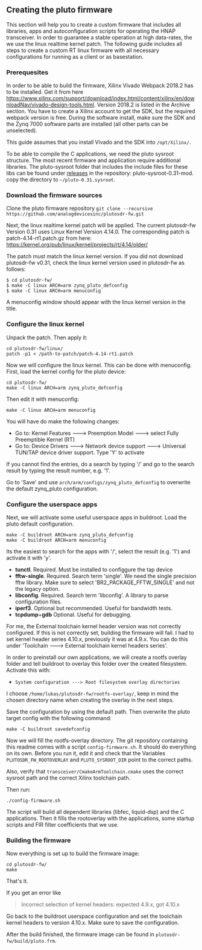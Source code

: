 ## Creating the pluto firmware
This section will help you to create a custom firmware that includes all libraries, apps and autoconfiguration scripts for operating
the HNAP transceiver.
In order to guarantee a stable operation at high data-rates, the we use the linux realtime kernel patch. The following guide includes all steps to create a custom RT linux firmware with all necessary configurations for running as a client or as basestation.

### Prerequesites
In order to be able to build the firmware, Xilinx Vivado Webpack 2018.2 has to be installed.
Get it from here https://www.xilinx.com/support/download/index.html/content/xilinx/en/downloadNav/vivado-design-tools.html.
Version 2018.2 is listed in the Archive section. You have to create a Xilinx account to get the SDK, but the required webpack version is free.
During the software install, make sure the SDK and the Zynq 7000 software parts are installed (all other parts can be unselected).

This guide assumes that you install Vivado and the SDK into `/opt/Xilinx/`.

To be able to compile the C applications, we need the pluto sysroot structure. The most recent
firmware and application require additional libraries. The pluto-sysroot folder that includes the
include files for these libs can be found under [releases](https://github.com/HAMNET-Access-Protocol/HNAP4PlutoSDR/releases) in the repository: pluto-sysroot-0.31-mod.
copy the directory to `~/pluto-0.31.sysroot`.


### Download the firmware sources
Clone the pluto firmware repository
`git clone --recursive https://github.com/analogdevicesinc/plutosdr-fw.git`

Next, the linux realtime kernel patch will be applied. The current plutosdr-fw Version 0.31 uses Linux Kernel Version 4.14.0.
The corresponding patch is patch-4.14-rt1.patch.gz from here: https://kernel.org/pub/linux/kernel/projects/rt/4.14/older/

The patch must match the linux kernel version. If you did not download plutosdr-fw v0.31, check the linux kernel version used in plutosdr-fw as follows:
```
$ cd plutosdr-fw/
$ make -C linux ARCH=arm zynq_pluto_defconfig
$ make -C linux ARCH=arm menuconfig
```

A menuconfig window should appear with the linux kernel version in the title.

### Configure the linux kernel

Unpack the patch. Then apply it:
```
cd plutosdr-fw/linux/
patch -p1 < /path-to-patch/patch-4.14-rt1.patch
```

Now we will configure the linux kernel. This can be done with menuconfig.
First, load the kernel config for the pluto device:

```
cd plutosdr-fw/
make -C linux ARCH=arm zynq_pluto_defconfig
```

Then edit it with menuconfig:
```
make -C linux ARCH=arm menuconfig
```

You will have do make the following changes:
- Go to: Kernel Features ---> Preemption Model ---> select Fully Preemptible Kernel (RT)
- Go to: Device Drivers ---> Network device support ---> Universal TUN/TAP device driver support. Type 'Y' to activate

If you cannot find the entries, do a search by typing '/' and go to the search result by typing the result number, e.g. '1'.

Go to 'Save' and use `arch/arm/configs/zynq_pluto_defconfig` to overwrite the default zynq_pluto configuration.

### Configure the userspace apps
Next, we will activate some useful userspace apps in buildroot. Load the pluto default configuration.

```
make -C buildroot ARCH=arm zynq_pluto_defconfig
make -C buildroot ARCH=arm menuconfig
```

Its the easiest to search for the apps with '/', select the result (e.g. '1') and activate it with 'y'.
- **tunctl**. Required. Must be installed to configgure the tap device
- **fftw-single**. Required. Search term 'single'. We need the single precision fftw library. Make sure to select 'BR2_PACKAGE_FFTW_SINGLE' and  not the legacy option.
- **libconfig**. Required. Search term 'libconfig'. A library to parse configuration files.
- **iperf3**. Optional but recommended. Useful for bandwidth tests.
- **tcpdump**+**gdb** Optional. Useful for debugging.

For me, the External toolchain kernel header version was not correctly configured. If this is not correctly set, building the firmware will fail.
I had to set kernel header series 4.10.x, previously it was at 4.9.x. You can do this under 'Toolchain ---> External toolchain kernel headers series'.

In order to preinstall our own applications, we will create a rootfs overlay folder and tell buildroot to overlay this folder over the created filesystem.
Activate this with:
- `System configuration ---> Root filesystem overlay directories`

I choose `/home/lukas/plutosdr-fw/rootfs-overlay/`, keep in mind the chosen directory name when creating the overlay in the next steps.

Save the configuration by using the default path. Then overwrite the pluto target config with the following command:
```
make -C buildroot savedefconfig
```

Now we will fill the rootfs-overlay directory.
The git repository containing this readme comes with a script `config-firmware.sh`. It should do everything on its own.
Before you run it, edit it and check that the Variables `PLUTOSDR_FW_ROOTOVERLAY` and `PLUTO_SYSROOT_DIR` point to the correct paths.

Also, verify that `transceiver/CmakeArmToolchain.cmake` uses the correct sysroot path and the correct Xilinx toolchain path.

Then run:
```
./config-firmware.sh
```
The script will build all dependent libraries (libfec, liquid-dsp) and the C applications. Then it fills the rootoverlay with the applications, some startup scripts and FIR filter coefficients that we use.

### Building the firmware

Now everything is set up to build the firmware image:
```
cd plutosdr-fw/
make
```

That's it.

If you get an error like
> Incorrect selection of kernel headers: expected 4.9.x, got 4.10.x

Go back to the buildroot userspace configuration and set the toolchain kernel headers to version 4.10.x. Make sure to save the configuration.

After the build finished, the firmware image can be found in `plutosdr-fw/build/pluto.frm`.



